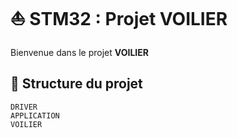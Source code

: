 # ⛵ STM32 : Projet VOILIER

Bienvenue dans le projet **VOILIER**

## 📁 Structure du projet

    DRIVER
    APPLICATION
    VOILIER


